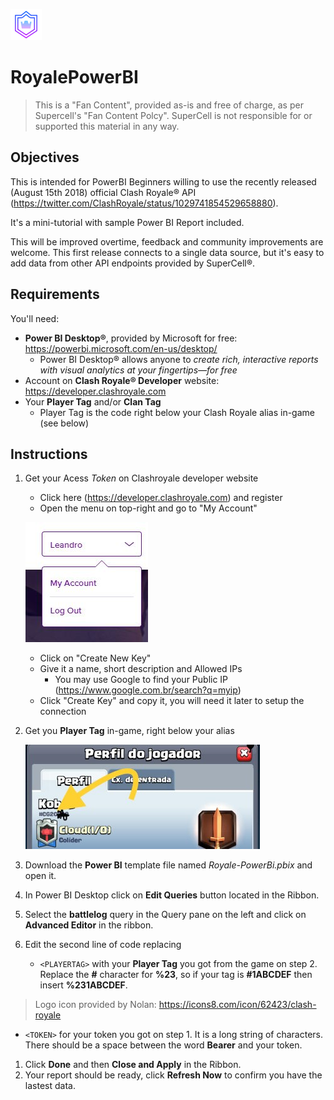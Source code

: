 ![Logo](logo.png) 
# RoyalePowerBI 

>This is a "Fan Content", provided as-is and free of charge, as per Supercell's "Fan Content Polcy". SuperCell is not responsible for or supported this material in any way.

## Objectives
This is intended for PowerBI Beginners willing to use the recently released (August 15th 2018) official Clash Royale® API (https://twitter.com/ClashRoyale/status/1029741854529658880).

It's a mini-tutorial with sample Power BI Report included.

This will be improved overtime, feedback and community improvements are welcome. This first release connects to a single data source, but it's easy to add data from other API endpoints provided by SuperCell®.

## Requirements
You'll need:
* **Power BI Desktop®**, provided by Microsoft for free: https://powerbi.microsoft.com/en-us/desktop/
    * Power BI Desktop® allows anyone to *create rich, interactive reports with visual analytics at your fingertips—for free*
* Account on **Clash Royale® Developer** website: https://developer.clashroyale.com
* Your **Player Tag** and/or **Clan Tag**
    * Player Tag is the code right below your Clash Royale alias in-game (see below)

    

## Instructions
1. Get your Acess _Token_ on Clashroyale developer website
    * Click here (https://developer.clashroyale.com) and register
    * Open the menu on top-right and go to "My Account"
    
    ![Step 1](/images/image1.JPG)
    * Click on "Create New Key"
    * Give it a name, short description and Allowed IPs
        * You may use Google to find your Public IP (https://www.google.com.br/search?q=myip)
     * Click "Create Key" and copy it, you will need it later to setup the connection
1. Get you **Player Tag** in-game, right below your alias

    ![Step 2](/images/image2.jpg)
1. Download the **Power BI** template file named _Royale-PowerBi.pbix_ and open it.
1. In Power BI Desktop click on **Edit Queries** button located in the Ribbon.
1. Select the **battlelog** query in the Query pane on the left and click on **Advanced Editor** in the ribbon.
1. Edit the second line of code replacing 
    * `<PLAYERTAG>` with your **Player Tag** you got from the game on step 2. Replace the **#** character for **%23**, so if your tag is **#1ABCDEF** then insert **%231ABCDEF**.
    
 > Logo icon provided by Nolan: https://icons8.com/icon/62423/clash-royale
   * `<TOKEN>` for your token you got on step 1. It is a long string of characters. There should be a space between the word **Bearer** and your token.
1. Click **Done** and then **Close and Apply** in the Ribbon.
1. Your report should be ready, click **Refresh Now** to confirm you have the lastest data.
